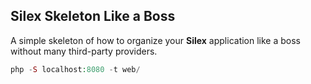 Silex Skeleton Like a Boss
--------------------------

A simple skeleton of how to organize your **Silex** application like a boss without many third-party providers.

```php
php -S localhost:8080 -t web/
```